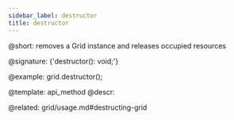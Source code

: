 ```yaml
---
sidebar_label: destructor
title: destructor
---          
```


@short: removes a Grid instance and releases occupied resources

@signature: {'destructor(): void;'}

@example:
grid.destructor();


@template: api_method
@descr:

@related: grid/usage.md#destructing-grid






